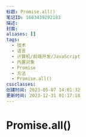 ```yaml
---
标题: Promise.all()
笔记ID: 1683439292183
描述: 
封面: 
aliases: []
tags:
  - 技术
  - 语言
  - 计算机/前端开发/JavaScript
  - 内置对象
  - Promise
  - 方法
  - Promise.all()
cssclasses: 
创建时间: 2023-05-07 14:01:32
更新时间: 2023-12-31 01:17:18
---
```


# Promise.all()
